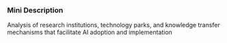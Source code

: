 ### Mini Description

Analysis of research institutions, technology parks, and knowledge transfer mechanisms that facilitate AI adoption and implementation

